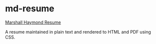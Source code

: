 # md-resume 
[Marshall Haymond Resume](https://byuids-resumes.github.io/HaymondM-Resume/)


A resume maintained in plain text and rendered to HTML and PDF using CSS.
